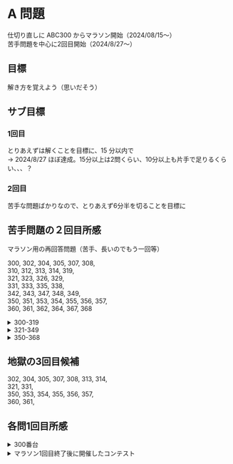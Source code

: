 # A 問題

仕切り直しに ABC300 からマラソン開始（2024/08/15〜）  
苦手問題を中心に2回目開始（2024/8/27〜）

## 目標

解き方を覚えよう（思いだそう）

## サブ目標

### 1回目

とりあえずは解くことを目標に、15 分以内で  
-> 2024/8/27 ほぼ達成。15分以上は2問くらい、10分以上も片手で足りるくらい、、、？

### 2回目

苦手な問題ばかりなので、とりあえず6分半を切ることを目標に  

## 苦手問題の２回目所感

マラソン用の再回答問題（苦手、長いのでもう一回等）

300, 302, 304, 305, 307, 308,  
310, 312, 313, 314, 319,  
321, 323, 326, 329,  
331, 333, 335, 338,  
342, 343, 347, 348, 349,  
350, 351, 353, 354, 355, 356, 357,  
360, 361, 362, 364, 367, 368

<details>
<summary>300-319</summary>

### 300

マラソンを終えた後では特に苦もなく

### 302

目標まであと一歩及ばず。  
小さい数で丁寧に計算することを覚えよう、、、

### 304

まさかの27分かかったw  
pairでもダメ、普通にvectorでもダメ、なんでだ、、、、と思ったら名前と数字の位置を逆にしていた。

pairの使い方を学んだ+途中からのカウントの仕方を学んだことを収穫にしましょう、、、

### 305

まだよくできないな、このタイプ。。。

### 307

305といい、Nになんらかの数を掛ける・割るの処理をするのをいつも頭から抜けてしまう。。。

### 308

最初に数値を読み取るための変数をずっと入れているという変なミス。  
昨日もやったな。。。あんまこういうこと言いたくないけど、今日は疲れてるな。。。。。

### 310

昨日があまりにもダメだったので今日はとにかくリラックスしてやったところ、なんとか苦もなく終わった。

### 312

特に言うことなし

### 313

差分を足していくという発想

### 314

問題文読み間違い、、、四捨五入する必要なかった。

### 319

Mapの使い方がわからん  
`map.at(key)` でいいらしい

</details>

<details>
<summary>321-349</summary>

### 321

前回は数値で処理しようとしていたので、文字列で大正解  
同値の時の処理を忘れていたのが減点


### 323

前回は2step増える時の設定がうまくいかず。`i += 2` とすぐできたのでOK


### 326

前回は上りと下りの差をつけるのを面倒がったので遅くなったけど、今回は問題なし

### 329

試しにやってみたところ、末尾に半角スペースがあっても問題なかった模様。

### 331

1回目より時間かかってる。。。。


### 333

char型を数値に変換させたらものすごく早くできた

### 335

2分切った

### 338

`tolower`, `toupper` 使い方も把握したので早くできた

### 342

１つの違うものを見つける問題  
だけど、式としては違わないものを見つけてそれを除外する発想  
前回引っかかったこの発想を忘れないようにしたい

### 343

`iota(numbers.begin(), numbers.end(), 0);`  
0から最後まで、1ずつ埋めていく関数  
これ便利!!

### 347

特に言うことなし  

### 348

特に言うことなし  

### 349

特に言うことなし!!

</details>

<details>
<summary>350-368</summary>

### 350

ロジック自体は全然難しくないんだけど、いつも文字列→数値の変換がわからなくなる  
出現確率が低いせいでテンプレに入れてることも忘れてしまう。。。。

### 351

言うことなし

### 353

前回より早くできたと思うけど、前回と同じ間違い（最初の１つ目以外の全部を比較する必要がある→最後の一つ以外を比較する）をしている

### 354

植物の方が高橋くんより高くなる→高橋くんと植物の高さが同じ時はまだ演算が必要  
というのを、前回も間違えてしまったな。。。。

### 355

前回より時間かかったw  
実際、もう少し早く解けそうなんだよね

解説を見た  
なるほど、、、`1+2+3`が6なので、ないやつをさがす。次回はこれで行こう


### 356

- iota使わなくてよかった
- RREP（i--のfor文）使うと早かった
- テンプレのRREP文間違えてた、、、、

色々恥ずかしい。もう一回。

### 357

whileの条件決めはあっさりできた。  
インデックス値を増やしていくことを忘れてしまったのが失敗。

これももう一回やって、きちんと実装できるようにしておきたい。

### 360

1回目とタイムが同じってどういうことw

解けたので解説も確認。  
全探索という視点で解くと、RとMがどこにあるか把握→`R < M`ならYesとする  
こういう視点が大事だよなあ。。。。このやり方でもう一度挑戦すべしだな

### 361

寝てない脳だとまあこうなるかな。。。。  
もう一回

### 362

三項演算子で書けば、、、と1回目は書いていたけど、普通にifの分岐でいいかなあ  
何度もやる問題でもないかな

### 364

1回目は問題文読み違え、とはいえ、あと2分は縮められたって書いてたら本当に2分縮んだw

### 367




<!-- 360, 361, 362, 364, 367, 368 -->
</details>

## 地獄の3回目候補
302, 304, 305, 307, 308, 313, 314,  
321, 331,  
350, 353, 354, 355, 356, 357,  
360, 361, 

## 各問1回目所感

<details>
<summary>300番台</summary>

### 300

「選択肢」を返すことさえ把握していれば OK

### 301

Char 型は'でかこむ  
String 型は"

### 302

8 桁超えるようなら long long 型。答えも忘れずに LL 型にする。

### 303

全ケースで丁寧に if 文作成した

### 304

自作関数 chmin は第１引数が第２引数より小さければそのままで false, 逆の場合、第１引数に第２引数の数を代入して true を返す。

### 305

給水所近くに行くこと（\*5 すること）を忘れなければ 3 分切れた。。。

### 306

言うことなし

### 307

問題の出力をよく確認していないで、各行出力と早とちり && 最後の whitespace 問題さえクリアしていればもっと早かった。

### 308

基本方針を早くに決めていればもっと早かったかな。

### 309

言うことなし。強いて言うなら、Yes/No テンプレートあってもいいかも

### 310

言うことなし。変数の名前ぎめに時間かけてしまったのと、このくらいなら最終像を最初から考えられるようになっていないと 3 分は切れないかな。。。

### 311

特に言うことなし

### 312

謎のコンパイルエラーがあったり、変なウインドウ開いたりで時間を食ったけど、特に問題なし。  
C++14 で頑張っていたけど、algorithm 使った方がやりやすいな。。。


### 313

境界値の処理がうまくできていないのですごく遅くなってしまった。

### 314

多分REP使わなくてもできるはずだけど文字列処理が苦手でわからない。。。

### 315

またしてもコンパイルエラー。なんだろう。

### 316

（欠番）

### 317

特に言うことなし

### 318

特に言うことなし

### 319

配列作るのが一番時間かかった  
慣れてないから使わなかったけど、ペアとかでやるのがいいのかな。。。

### 320

言うことなし。戻ってきて初めて2分切った！

### 321

9分以上かかってもまだACにならないので一旦中断。  
文字列の処理やりたくないなと思ったけど、解説聞いたらやっぱり文字列で処理した方が良かったもよう。実際に文字列で処理したらすぐ解けた。。。

### 322

言うことなし

### 323

10分超えしてしまった。アホみたいなミスが重なる。

- 問題文の読み違い。偶数番が0であればYesなのに1で書いてしまった。
- 問題文の読み違い。デフォルトをYes,条件に引っ掛かればNoを出力するつもりが最初からNoを設定していた。
- ifの第3条件で、間隔を+1より大きくする場合は `i + 2` ではなく `i += 2` にすること。無限ループ発生。

そして相変わらず文字列の処理は苦手じゃあ。。。。

### 324

早くできたけど、配列でくるものが文字列か数値かをしっかり確認しないまま問題解いてしまったのは良くなかったかな。

### 325

何も言うことはない。

### 326

階段の上り・下りのケースをもう少し丁寧に場合分けが必要だった。  
ある起点からプラス・マイナスで別れる場合は、どちらの条件も記載すべきだったな。

### 327

これも特に言うことなし。

### 328

N点以下を入力した段階で足し上げる。  
入力値を加工する必要がなければ、配列に格納せずそのまま処理する。

### 329

最後の一文字には " "（半角スペース）が不要の処理、苦手。。。。  
→これ必要な場合と不要な場合があってややこしいな。。。。

### 330

問題よく読まず失敗、、、、

### 331

テンプレートがあまり役に立たないこの問題、4分強で終わったのよくできたと思う

### 332

問題よく読んだので何事もなく正解

### 333

処理自体は簡単だったけれども、最後の処理をミスってしまった問題。

### 334

言うことなし。

### 335

文字列は苦手じゃー。  
最後だけ変更できるかがよくわからなかったので、FOR文で全部入力→最後の1文字だけ4を入力するようにした。  
→最後の文字だけ、再代入で変更可能

### 336

言うことなし。

### 337

言うことなし。resultってタイプするの面倒なのでresに変更しよう、、、、

### 338

`tolower(<char>)` と `toupper(<char>)` を使う。  
どちらもChar型のみなので、 FORで回すので正解。とはいえ、わかってなかった。。。

### 339

特になし。

### 340

FORの等差数列書き出し。  
この手の問題が一発回答できなかったのにできるようになったのは気持ちが良い。

### 341

特になし


### 342

最初の3文字だけについて判定することにこだわっているとめちゃくちゃ時間がかかった

- 三項演算子使って解く場合：最初の3文字で `X = 1 == 2 ? 1 : (1 == 3 ? 1 : 2)` とやることで、共通の文字は判明する。共通の文字と違うところを探せばOK  
- 二重ループを使って解く場合：最初のループで検査する文字を抜き出し、二重ループ目で他の文字と比較する  
`i != j` でも他の文字と同じだったらフラグをOFFにする。フラグがOFFの場合は処理しない。  
-> この手の、操作しない対象の時のみフラグを外す、という考え方がなかなかできない。

### 343

配列の初期化についてよくわかっていなかった。  
`int X[10] = {}` だと `X[i]` は全て0（ゼロ）、`bool X[10] = {}` だと `X[i]` は全てfalseになる

### 343 - 346

特になし。

### 347

` `（半角スペース）の判定、AtCoderでは必ずしも１つだけとはならないらしい。  
たとえば二つ続いても、出力されるべき文字が出力されていればOK

とはいえ、文字と文字との間のスペースは一つだけ、心がけよう。

### 348

問題をよく読みましょう（出力するものを勘違いしない）  
3の倍数、と問題文に記載があるが、プログラム上では0から始まるので2が余る時を指すこと（これはできた）

### 349

全員の得点の総合計が0になることはわかっていたけれども、最後の一人の得点なのでNから一人分なくすことを忘れがち。

### 350

0番がないことを失念。  
あと文字列を数値に変換するときは `atoi(str.c+str())` という書式を使う

### 351

テンプレートに残したA,Bの読み込みを残してしまって減点。347からここまで同日だがもう今日は調子が悪いとしか言えない。。。

### 352

もう少し早くできたかな、という気もするけど、特にいうことはなし。

### 353

問題文ちゃんと読まず。最初に出てきた高い建物は、という質問なのに一番高いところを探していた。  
やっぱり今日はダメだ。。。。

### 354

こういう問題苦手。。。。条件がちょっとわかりづらいやつ。問題文もう少し読まなきゃ。。。

### 355

もう少し早く解けたかな

### 356

時間はかかったけどこういう問題は面白い

### 357

354と同じように端っこの処理が面倒なやつ  
この辺り強くなりたいなあ

### 358

言うことなし

### 359

言うことなし

### 360

もう少し早くできたかな。場合分けのケースを全て想定するの難しい

### 361

これももう少し早くできたかな。。。

### 362

三項演算子で書いた方が早かった

### 363

言うことなし

### 364

問題文（＋入力例）全然読まずにやった結果失敗。。。。  
あと2分ぐらい縮められましたね。。。。

### 365

言うことなし

### 366

言うことなし。  
この問題みたいなのを一発でスパッと回答できたのは嬉しいな。

### 367

問題文がよめていなくて15分以上かかってしまった。。。

### 368

14分半やっても解けていないので中断  
キューでやってもまだ解けない→また問題文をよく理解できていない  
`X[N - K]` から初めて計算すればいいんだろうか？

-> 解説見た。末尾の半角スペースはあってもいいんだろうか。。。？

2024/8/27  
一回めのマラソン終了
</details>

<details>
<summary>マラソン1回目終了後に開催したコンテスト</summary>

### 369

特に言うことなし

### 370

特に言うことなし

</details>